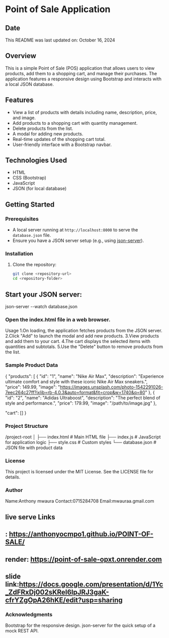 # Point of Sale Application

## Date
This README was last updated on: October 16, 2024

## Overview

This is a simple Point of Sale (POS) application that allows users to view products, add them to a shopping cart, and manage their purchases. The application features a responsive design using Bootstrap and interacts with a local JSON database.

## Features

- View a list of products with details including name, description, price, and image.
- Add products to a shopping cart with quantity management.
- Delete products from the list.
- A modal for adding new products.
- Real-time updates of the shopping cart total.
- User-friendly interface with a Bootstrap navbar.

## Technologies Used

- HTML
- CSS (Bootstrap)
- JavaScript
- JSON (for local database)

## Getting Started

### Prerequisites

- A local server running at `http://localhost:8000` to serve the `database.json` file.
- Ensure you have a JSON server setup (e.g., using [json-server](https://github.com/typicode/json-server)).

### Installation

1. Clone the repository:

   ```bash
   git clone <repository-url>
   cd <repository-folder>

## Start your JSON server:
json-server --watch database.json

### Open the index.html file in a web browser.
Usage
1.On loading, the application fetches products from the JSON server.
2.Click "Add" to launch the modal and add new products.
3.View products and add them to your cart.
4.The cart displays the selected items with quantities and subtotals.
5.Use the "Delete" button to remove products from the list.

### Sample Product Data
{
  "products": [
    {
      "id": "1",
      "name": "Nike Air Max",
      "description": "Experience ultimate comfort and style with these iconic Nike Air Max sneakers.",
      "price": 149.99,
      "image": "https://images.unsplash.com/photo-1542291026-7eec264c27ff?ixlib=rb-4.0.3&auto=format&fit=crop&w=1740&q=80"
    },
    {
      "id": "2",
      "name": "Adidas Ultraboost",
      "description": "The perfect blend of style and performance.",
      "price": 179.99,
      "image": "/path/to/image.jpg"
    },
    
  "cart": []
}

### Project Structure
/project-root
│
├── index.html          # Main HTML file
├── index.js            # JavaScript for application logic
├── style.css           # Custom styles
└── database.json       # JSON file with product data

### License
This project is licensed under the MIT License. See the LICENSE file for details.
### Author
Name:Anthony mwaura
Contact:0715284708
Email:mwauraa.gmail.com

## live serve Links
## : https://anthonyocmpo1.github.io/POINT-OF-SALE/
## render: https://point-of-sale-opxt.onrender.com
## slide link:https://docs.google.com/presentation/d/1Yc_ZdFRxDj002sKReI6lpJRJ3gaK-cfrYZgOpA26hKE/edit?usp=sharing

### Acknowledgments
Bootstrap for the responsive design.
json-server for the quick setup of a mock REST API.

